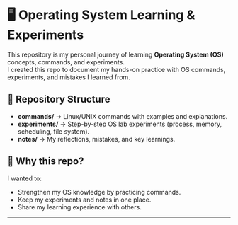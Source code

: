 
# 🖥️ Operating System Learning & Experiments  

This repository is my personal journey of learning **Operating System (OS)** concepts, commands, and experiments.  
I created this repo to document my hands-on practice with OS commands, experiments, and mistakes I learned from.  

## 📂 Repository Structure
- **commands/** → Linux/UNIX commands with examples and explanations.  
- **experiments/** → Step-by-step OS lab experiments (process, memory, scheduling, file system).  
- **notes/** → My reflections, mistakes, and key learnings.  

## 🚀 Why this repo?
I wanted to:  
- Strengthen my OS knowledge by practicing commands.  
- Keep my experiments and notes in one place.  
- Share my learning experience with others.  

---
